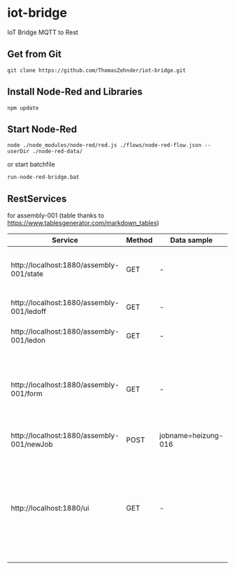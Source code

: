 # iot-bridge
IoT Bridge MQTT to Rest

## Get from Git
    git clone https://github.com/ThomasZehnder/iot-bridge.git

## Install Node-Red and Libraries   
    npm update


##  Start Node-Red

    node ./node_modules/node-red/red.js ./flows/node-red-flow.json --userDir ./node-red-data/

or start batchfile

    run-node-red-bridge.bat

## RestServices
for assembly-001 (table thanks to https://www.tablesgenerator.com/markdown_tables)

| Service                                   | Method | Data sample         | Sample Response                                                                               | Description                                                                                                                            |
|-------------------------------------------|--------|---------------------|-----------------------------------------------------------------------------------------------|----------------------------------------------------------------------------------------------------------------------------------------|
| http://localhost:1880/assembly-001/state  | GET    | -                   | {"state":"start", "actionCounter": 3, "timeStamp": "xyz", "jobname":"heizung-016","led":true} |                                                                                                                                        |
| http://localhost:1880/assembly-001/ledoff | GET    | -                   |                                                                                               | does only switch off the led                                                                                                           |
| http://localhost:1880/assembly-001/ledon  | GET    | -                   |                                                                                               | does only switch on the led                                                                                                            |
|                                           |        |                     |                                                                                               |                                                                                                                                        |
| http://localhost:1880/assembly-001/form   | GET    | -                   | (HTML of form) #                                                                              | In the dark gray area the actual status is showed.  Based on GET-polling "./assembly-001/state                                         |
| http://localhost:1880/assembly-001/newJob | POST   | jobname=heizung-016 |                                                                                               | set new jobname and start process                                                                                                      |
| http://localhost:1880/ui                  | GET    | -                   | #                                                                                             | Get Test Interface for Bridge and Assembly-001  Every Buttonclick on Job will increment the action counter and adjusts the time stamp. |
